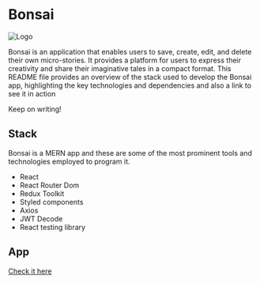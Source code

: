 # Bonsai

![Logo](https://isaias-malvar-final-project-front-202.netlify.app/images/1.svg)

Bonsai is an application that enables users to save, create, edit, and delete their own micro-stories. It provides a platform for users to express their creativity and share their imaginative tales in a compact format. This README file provides an overview of the stack used to develop the Bonsai app, highlighting the key technologies and dependencies and also a link to see it in action

Keep on writing!

## Stack

Bonsai is a MERN app and these are some of the most prominent tools and technologies employed to program it.

- React
- React Router Dom
- Redux Toolkit
- Styled components
- Axios
- JWT Decode
- React testing library

## App

[Check it here](https://isaias-malvar-final-project-front-202.netlify.app/)
